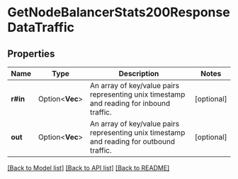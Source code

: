 # GetNodeBalancerStats200ResponseDataTraffic

## Properties

Name | Type | Description | Notes
------------ | ------------- | ------------- | -------------
**r#in** | Option<**Vec<f64>**> | An array of key/value pairs representing unix timestamp and reading for inbound traffic. | [optional]
**out** | Option<**Vec<f64>**> | An array of key/value pairs representing unix timestamp and reading for outbound traffic. | [optional]

[[Back to Model list]](../README.md#documentation-for-models) [[Back to API list]](../README.md#documentation-for-api-endpoints) [[Back to README]](../README.md)


